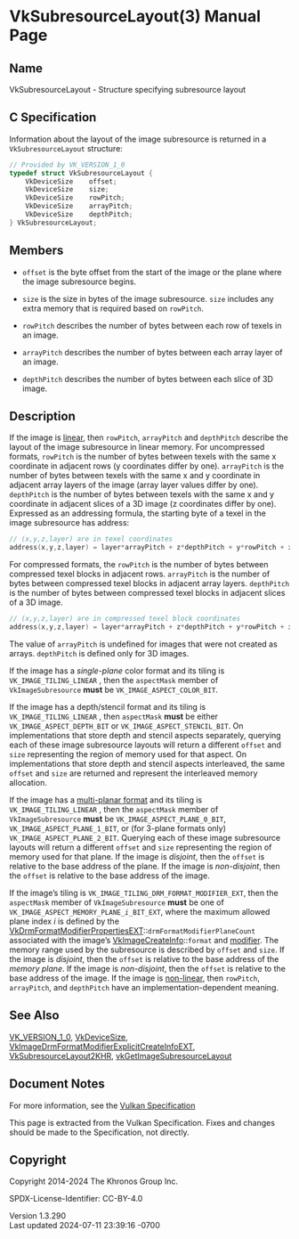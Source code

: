 # VkSubresourceLayout(3) Manual Page

## Name

VkSubresourceLayout - Structure specifying subresource layout



## <a href="#_c_specification" class="anchor"></a>C Specification

Information about the layout of the image subresource is returned in a
`VkSubresourceLayout` structure:

``` c
// Provided by VK_VERSION_1_0
typedef struct VkSubresourceLayout {
    VkDeviceSize    offset;
    VkDeviceSize    size;
    VkDeviceSize    rowPitch;
    VkDeviceSize    arrayPitch;
    VkDeviceSize    depthPitch;
} VkSubresourceLayout;
```

## <a href="#_members" class="anchor"></a>Members

- `offset` is the byte offset from the start of the image or the plane
  where the image subresource begins.

- `size` is the size in bytes of the image subresource. `size` includes
  any extra memory that is required based on `rowPitch`.

- `rowPitch` describes the number of bytes between each row of texels in
  an image.

- `arrayPitch` describes the number of bytes between each array layer of
  an image.

- `depthPitch` describes the number of bytes between each slice of 3D
  image.

## <a href="#_description" class="anchor"></a>Description

If the image is <a
href="https://registry.khronos.org/vulkan/specs/1.3-extensions/html/vkspec.html#glossary-linear-resource"
target="_blank" rel="noopener">linear</a>, then `rowPitch`, `arrayPitch`
and `depthPitch` describe the layout of the image subresource in linear
memory. For uncompressed formats, `rowPitch` is the number of bytes
between texels with the same x coordinate in adjacent rows (y
coordinates differ by one). `arrayPitch` is the number of bytes between
texels with the same x and y coordinate in adjacent array layers of the
image (array layer values differ by one). `depthPitch` is the number of
bytes between texels with the same x and y coordinate in adjacent slices
of a 3D image (z coordinates differ by one). Expressed as an addressing
formula, the starting byte of a texel in the image subresource has
address:

``` c
// (x,y,z,layer) are in texel coordinates
address(x,y,z,layer) = layer*arrayPitch + z*depthPitch + y*rowPitch + x*elementSize + offset
```

For compressed formats, the `rowPitch` is the number of bytes between
compressed texel blocks in adjacent rows. `arrayPitch` is the number of
bytes between compressed texel blocks in adjacent array layers.
`depthPitch` is the number of bytes between compressed texel blocks in
adjacent slices of a 3D image.

``` c
// (x,y,z,layer) are in compressed texel block coordinates
address(x,y,z,layer) = layer*arrayPitch + z*depthPitch + y*rowPitch + x*compressedTexelBlockByteSize + offset;
```

The value of `arrayPitch` is undefined for images that were not created
as arrays. `depthPitch` is defined only for 3D images.

If the image has a *single-plane* color format and its tiling is
`VK_IMAGE_TILING_LINEAR` , then the `aspectMask` member of
`VkImageSubresource` **must** be `VK_IMAGE_ASPECT_COLOR_BIT`.

If the image has a depth/stencil format and its tiling is
`VK_IMAGE_TILING_LINEAR` , then `aspectMask` **must** be either
`VK_IMAGE_ASPECT_DEPTH_BIT` or `VK_IMAGE_ASPECT_STENCIL_BIT`. On
implementations that store depth and stencil aspects separately,
querying each of these image subresource layouts will return a different
`offset` and `size` representing the region of memory used for that
aspect. On implementations that store depth and stencil aspects
interleaved, the same `offset` and `size` are returned and represent the
interleaved memory allocation.

If the image has a <a
href="https://registry.khronos.org/vulkan/specs/1.3-extensions/html/vkspec.html#formats-requiring-sampler-ycbcr-conversion"
target="_blank" rel="noopener">multi-planar format</a> and its tiling is
`VK_IMAGE_TILING_LINEAR` , then the `aspectMask` member of
`VkImageSubresource` **must** be `VK_IMAGE_ASPECT_PLANE_0_BIT`,
`VK_IMAGE_ASPECT_PLANE_1_BIT`, or (for 3-plane formats only)
`VK_IMAGE_ASPECT_PLANE_2_BIT`. Querying each of these image subresource
layouts will return a different `offset` and `size` representing the
region of memory used for that plane. If the image is *disjoint*, then
the `offset` is relative to the base address of the plane. If the image
is *non-disjoint*, then the `offset` is relative to the base address of
the image.

If the image’s tiling is `VK_IMAGE_TILING_DRM_FORMAT_MODIFIER_EXT`, then
the `aspectMask` member of `VkImageSubresource` **must** be one of
`VK_IMAGE_ASPECT_MEMORY_PLANE`*`_i_`*`BIT_EXT`, where the maximum
allowed plane index *i* is defined by the
[VkDrmFormatModifierPropertiesEXT](https://registry.khronos.org/vulkan/specs/1.3-extensions/man/html/VkDrmFormatModifierPropertiesEXT.html)::`drmFormatModifierPlaneCount`
associated with the image’s
[VkImageCreateInfo](https://registry.khronos.org/vulkan/specs/1.3-extensions/man/html/VkImageCreateInfo.html)::`format` and <a
href="https://registry.khronos.org/vulkan/specs/1.3-extensions/html/vkspec.html#glossary-drm-format-modifier"
target="_blank" rel="noopener">modifier</a>. The memory range used by
the subresource is described by `offset` and `size`. If the image is
*disjoint*, then the `offset` is relative to the base address of the
*memory plane*. If the image is *non-disjoint*, then the `offset` is
relative to the base address of the image. If the image is <a
href="https://registry.khronos.org/vulkan/specs/1.3-extensions/html/vkspec.html#glossary-linear-resource"
target="_blank" rel="noopener">non-linear</a>, then `rowPitch`,
`arrayPitch`, and `depthPitch` have an implementation-dependent meaning.

## <a href="#_see_also" class="anchor"></a>See Also

[VK_VERSION_1_0](https://registry.khronos.org/vulkan/specs/1.3-extensions/man/html/VK_VERSION_1_0.html),
[VkDeviceSize](https://registry.khronos.org/vulkan/specs/1.3-extensions/man/html/VkDeviceSize.html),
[VkImageDrmFormatModifierExplicitCreateInfoEXT](https://registry.khronos.org/vulkan/specs/1.3-extensions/man/html/VkImageDrmFormatModifierExplicitCreateInfoEXT.html),
[VkSubresourceLayout2KHR](https://registry.khronos.org/vulkan/specs/1.3-extensions/man/html/VkSubresourceLayout2KHR.html),
[vkGetImageSubresourceLayout](https://registry.khronos.org/vulkan/specs/1.3-extensions/man/html/vkGetImageSubresourceLayout.html)

## <a href="#_document_notes" class="anchor"></a>Document Notes

For more information, see the <a
href="https://registry.khronos.org/vulkan/specs/1.3-extensions/html/vkspec.html#VkSubresourceLayout"
target="_blank" rel="noopener">Vulkan Specification</a>

This page is extracted from the Vulkan Specification. Fixes and changes
should be made to the Specification, not directly.

## <a href="#_copyright" class="anchor"></a>Copyright

Copyright 2014-2024 The Khronos Group Inc.

SPDX-License-Identifier: CC-BY-4.0

Version 1.3.290  
Last updated 2024-07-11 23:39:16 -0700
